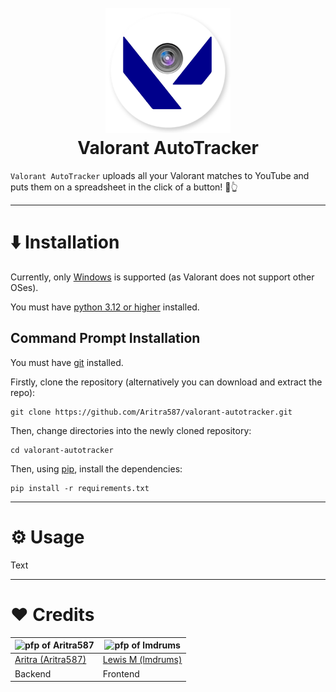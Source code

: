 <h1 align="center">
  <br>
  <img src="doc_images/logo.png" alt="Valorant AutoTracker logo" width="200">
  <br>
  Valorant AutoTracker
  <br>
</h1>

`Valorant AutoTracker` uploads all your Valorant matches to YouTube and puts them on a spreadsheet in the click of a button! 🔘👆

---

# ⬇️ Installation

Currently, only [Windows](https://www.microsoft.com/en-gb/windows) is supported (as Valorant does not support other OSes).

You must have [python 3.12 or higher](https://www.python.org/downloads/windows/) installed.

## Command Prompt Installation

You must have [git](https://git-scm.com/download/win) installed.

Firstly, clone the repository (alternatively you can download and extract the repo):

```
git clone https://github.com/Aritra587/valorant-autotracker.git
```

Then, change directories into the newly cloned repository:

```
cd valorant-autotracker
```

Then, using [pip](https://pip.pypa.io/en/stable/), install the dependencies:

```
pip install -r requirements.txt
```

---

# ⚙️ Usage

Text

---

# ❤️ Credits

<img src="https://github.com/Aritra587.png" alt="pfp of Aritra587" height="200"/> | <img src="https://github.com/lmdrums.png" alt="pfp of lmdrums" height="200"/>
---|---
[Aritra (Aritra587)](https://github.com/Aritra587) | [Lewis M (lmdrums)](https://github.com/lmdrums)
Backend | Frontend




